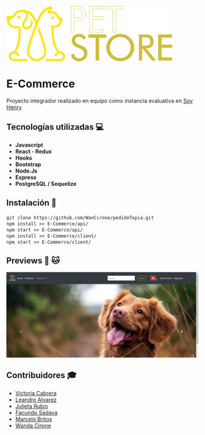 <p align='left'>
    <img src='https://github.com/WanCirone/E-Commerce/blob/main/images/logo%20altres%205.png' </img>
</p>

# E-Commerce
Proyecto integrador realizado en equipo como instancia evaluativa en [Soy Henry](https://www.soyhenry.com/)

## Tecnologías utilizadas :computer: 

* __Javascript__
* __React - Redux__
* __Hooks__
* __Bootstrap__
* __Node.Js__
* __Express__
* __PostgreSQL / Sequelize__

## Instalación :feet:

```
git clone https://github.com/WanCirone/pedidoTopia.git
npm install >> E-Commerce/api/
npm start >> E-Commerce/api/
npm install >> E-Commerce/client/
npm start >> E-Commerce/client/
```

## Previews :dog: :cat:

<p align='left'>
    <img src='https://github.com/WanCirone/E-Commerce/blob/main/images/home.png' </img>
</p>

## Contribuidores :mortar_board: 

* [Victoria Cabrera](https://github.com/VickyCabrera)
* [Leandro Alvarez](https://github.com/ElefanteNegro)
* [Julieta Rubio](https://github.com/JuliRubio)
* [Facundo Sadava](https://github.com/facusada)
* [Marcelo Britos](https://github.com/MarceloBritos)
* [Wanda Cirone](https://github.com/WanCirone)
